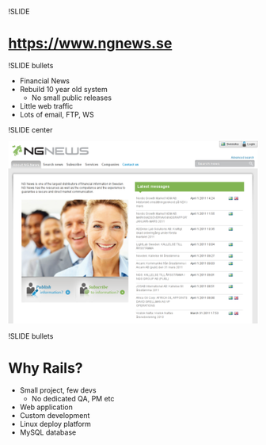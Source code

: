 !SLIDE 

# <https://www.ngnews.se>

!SLIDE bullets

* Financial News
* Rebuild 10 year old system
  * No small public releases
* Little web traffic
* Lots of email, FTP, WS

!SLIDE center

![NGNews](ngnews.png)

!SLIDE bullets

# Why Rails?

* Small project, few devs
  * No dedicated QA, PM etc
* Web application
* Custom development
* Linux deploy platform
* MySQL database
